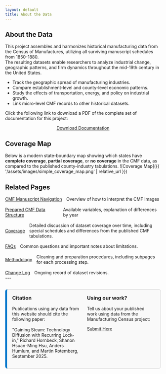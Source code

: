 ```yaml
---
layout: default
title: About the Data
---
```

## About the Data
This project assembles and harmonizes historical manufacturing data from the Census of Manufactures, utilizing all surviving manuscript schedules from 1850-1880.  
The resulting datasets enable researchers to analyze industrial change, geographic patterns, and firm dynamics throughout the mid-19th century in the United States.
- Track the geographic spread of manufacturing industries.
- Compare establishment-level and county-level economic patterns.
- Study the effects of transportation, energy, and policy on industrial growth.
- Link micro-level CMF records to other historical datasets.
  
Click the following link to download a PDF of the complete set of documentation for this project:

<div style="text-align: center; margin-top: 1em;">
  <a class="button" href="{{ '/assets/master_documentation.pdf' | relative_url }}" download>
    Download Documentation
  </a>
</div>

## Coverage Map
Below is a modern state-boundary map showing which states have **complete coverage**, **partial coverage**, or **no coverage** in the CMF data, as compared to the published county-industry tabulations.
![Coverage Map]({{ '/assets/images/simple_coverage_map.png' | relative_url }})

## Related Pages
<div style="display: flex; flex-direction: column; gap: 1.2em;">
  <div style="display: flex; align-items: center; gap: 1em;">
    <a href="{{ '/navigation' | relative_url }}" class="button">CMF Manuscript Navigation</a>
    <span>Overview of how to interpret the CMF Images</span>
  </div>
  <div style="display: flex; align-items: center; gap: 1em;">
    <a href="{{ '/data-structure' | relative_url }}" class="button">Prepared CMF Data Structure</a>
    <span>Available variables, explanation of differences by year</span>
  </div>
  <div style="display: flex; align-items: center; gap: 1em;">
    <a href="{{ '/coverage' | relative_url }}" class="button">Coverage</a>
    <span>Detailed discussion of dataset coverage over time, including special schedules and differences from the published CMF tabulations.</span>
  </div>
  <div style="display: flex; align-items: center; gap: 1em;">
    <a href="{{ '/faqs' | relative_url }}" class="button">FAQs</a>
    <span>Common questions and important notes about limitations.</span>
  </div>
  <div style="display: flex; align-items: center; gap: 1em;">
    <a href="{{ '/methodology' | relative_url }}" class="button">Methodology</a>
    <span>Cleaning and preparation procedures, including subpages for each processing step.</span>
  </div>
  <div style="display: flex; align-items: center; gap: 1em;">
    <a href="{{ '/change-log' | relative_url }}" class="button">Change Log</a>
    <span>Ongoing record of dataset revisions.</span>
  </div>
</div>
---
<div style="display: grid; grid-template-columns: 1fr 1fr; gap: 1.5em; border: 1px solid #ccc; border-left: 6px solid #007acc; padding: 1.2em; margin-top: 2em; background-color: #f9f9f9; border-radius: 8px;">
<div>
  <h3 style="margin-top: 0;">Citation</h3>
  <p>
    Publications using any data from this website should cite the following paper:<br><br>
    <a href="https://pub-cefce323449a4829a6786170686f724a.r2.dev/website_materials/steam_power_lock_in.pdf" 
       target="_blank" 
       class="citation-link">
      "Gaining Steam: Technology Diffusion with Recurring Lock-in," Richard Hornbeck, Shanon Hsuan-Ming Hsu, Anders Humlum, and Martin Rotemberg, September 2025.
    </a>
  </p>
</div>
<div>
  <h3 style="margin-top: 0;">Using our work?</h3>
  <p>
    Tell us about your published work using data from the Manufacturing Census project:
  </p>
  <a href="https://docs.google.com/forms/d/e/1FAIpQLSfnGwH3z64n4ck8sF0yQbGQUwrt-S1MDtV4U3d1qEEPgfac4w/viewform?usp=sharing&ouid=112347190599054824465" target="_blank">
    Submit Here
  </a>
</div>
</div>
<style>
.citation-link {
  text-decoration: none;
  color: inherit;
}
</style>
